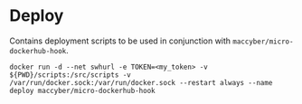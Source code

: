# Deploy

Contains deployment scripts to be used in conjunction with `maccyber/micro-dockerhub-hook`.

```
docker run -d --net swhurl -e TOKEN=<my_token> -v ${PWD}/scripts:/src/scripts -v /var/run/docker.sock:/var/run/docker.sock --restart always --name deploy maccyber/micro-dockerhub-hook
```
